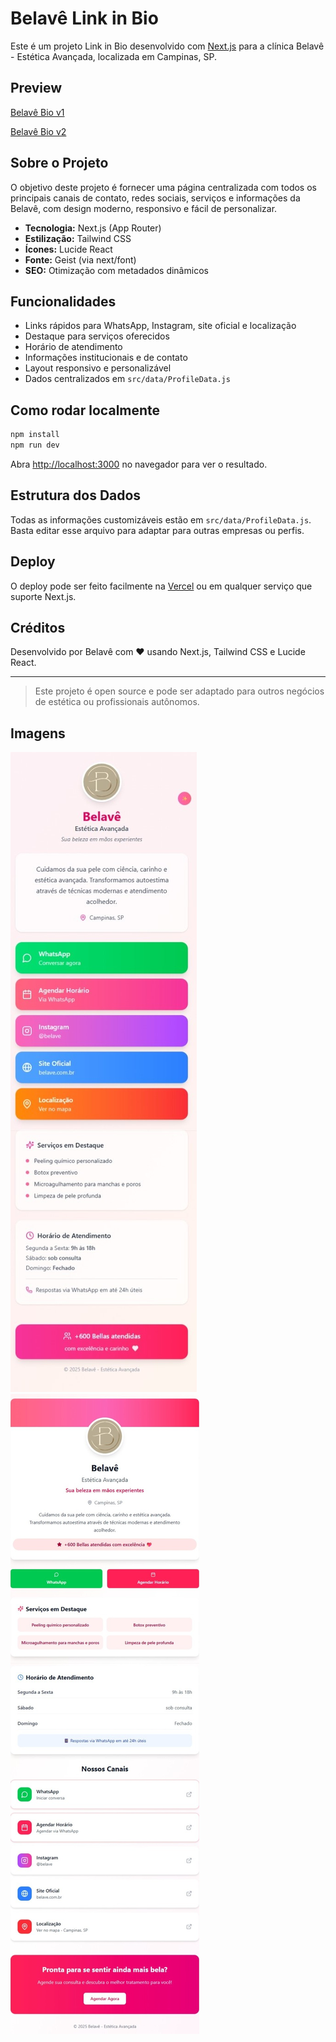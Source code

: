 # Belavê Link in Bio

Este é um projeto Link in Bio desenvolvido com [Next.js](https://nextjs.org) para a clínica Belavê - Estética Avançada, localizada em Campinas, SP.

## Preview
[Belavê Bio v1](https://bio.belave.com.br/)

[Belavê Bio v2](https://bio.belave.com.br/v2)

## Sobre o Projeto

O objetivo deste projeto é fornecer uma página centralizada com todos os principais canais de contato, redes sociais, serviços e informações da Belavê, com design moderno, responsivo e fácil de personalizar.

- **Tecnologia:** Next.js (App Router)
- **Estilização:** Tailwind CSS
- **Ícones:** Lucide React
- **Fonte:** Geist (via next/font)
- **SEO:** Otimização com metadados dinâmicos

## Funcionalidades

- Links rápidos para WhatsApp, Instagram, site oficial e localização
- Destaque para serviços oferecidos
- Horário de atendimento
- Informações institucionais e de contato
- Layout responsivo e personalizável
- Dados centralizados em `src/data/ProfileData.js`

## Como rodar localmente

```bash
npm install
npm run dev
```
Abra [http://localhost:3000](http://localhost:3000) no navegador para ver o resultado.

## Estrutura dos Dados

Todas as informações customizáveis estão em `src/data/ProfileData.js`. Basta editar esse arquivo para adaptar para outras empresas ou perfis.

## Deploy

O deploy pode ser feito facilmente na [Vercel](https://vercel.com/) ou em qualquer serviço que suporte Next.js.

## Créditos

Desenvolvido por Belavê com ❤️ usando Next.js, Tailwind CSS e Lucide React.

---

> Este projeto é open source e pode ser adaptado para outros negócios de estética ou profissionais autônomos.


## Imagens
![Belavê Bio v1](/screenshots/v1.jpeg)
![Belavê Bio v2](/screenshots/v2.jpeg)